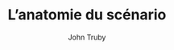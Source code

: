 ---
title: L’anatomie du scénario
slug: l-anatomie-du-scenario
author: John Truby
cover: anatomie-scenario.jpeg
summary: Parmi les nombreux essais et manuels d’écriture, L’Anatomie du scénario s’est
  imposé comme une référence incontournable des scénaristes débutants et confirmés.
  John Truby entend mettre fin au dogme de la structure en trois actes, qu’il juge
  artificielle. Il préconise de développer des intrigues à multiples facettes, de
  soigner le réseau des personnages et leur développement moral et émotionnel, de
  mélanger les genres et de tordre les règles qui les régissent afin d’écrire des
  histoires originales. Les histoires doivent être abordées comme des organismes vivants,
  aussi changeants et complexes que ceux qui les imaginent. Les préceptes développés
  dans ce livre complètent plus qu’ils ne concurrencent ceux d’autres théoriciens
  de la dramaturgie. Ils exposent les bases d’une formation continue désormais aussi
  populaire en France qu’aux États-Unis où elle a été créée il y a trente ans. Cette
  « grammaire de la dramaturgie » est issue d’un long travail de décorticage de centaines
  de films, pièces, nouvelles et romans, allant de James Joyce à La Guerre des étoiles
  en passant par Tootsie. Concret, pratique sans être simpliste, L’Anatomie du scénario
  s’impose comme une bible du scénariste.
site: https://www.nouveau-monde.net/catalogue/lanatomie-du-scenario/
isbn: 9782847364903
mandatory: false
paths:
- "/competences/exprimer"
- "/parcours/creation-numerique"
- "/ateliers/hors-champ"
---